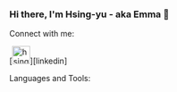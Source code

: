 ### Hi there, I'm Hsing-yu - aka Emma 👋

Connect with me:

[<img alt='hsingyuc | LinkedIn' color='#0A66C2' height="32" width="32" src="https://cdn.jsdelivr.net/npm/simple-icons@v5/icons/linkedin.svg" />][linkedin]

Languages and Tools:

